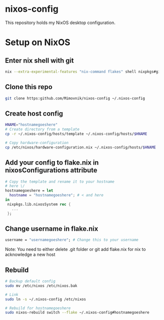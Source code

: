 # nixos-config

This repository holds my NixOS desktop configuration.

# Setup on NixOS

## Enter nix shell with git
```bash
nix --extra-experimental-features "nix-command flakes" shell nixpkgs#git
```

## Clone this repo

```bash
git clone https:github.com/Mimovnik/nixos-config ~/.nixos-config
```

## Create host config

```bash
HNAME="hostnamegoeshere"
# Create directory from a template
cp -r ~/.nixos-config/hosts/template ~/.nixos-config/hosts/$HNAME

# Copy hardware-configuration
cp /etc/nixos/hardware-configuration.nix ~/.nixos-config/hosts/$HNAME
```

## Add your config to flake.nix in nixosConfigurations attribute

```nix
# Copy the template and rename it to your hostname
# here \/
hostnamegoeshere = let
  hostname = "hostnamegoeshere"; # < and here
in
 nixpkgs.lib.nixosSystem rec {
   ...
 };
```

## Change username in flake.nix

```nix
username = "usernamegoeshere"; # Change this to your username

```

Note:
You need to either delete .git folder or git add flake.nix for nix to acknowledge a new host

## Rebuild

```bash
# Backup default config
sudo mv /etc/nixos /etc/nixos.bak

# Link
sudo ln -s ~/.nixos-config /etc/nixos

# Rebuild for hostnamegoeshere
sudo nixos-rebuild switch --flake ~/.nixos-config#hostnamegoeshere
```

